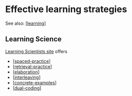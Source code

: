 <!--
 Copyright (C) 2023 David Jones
 
 This file is part of memex.
 
 memex is free software: you can redistribute it and/or modify
 it under the terms of the GNU General Public License as published by
 the Free Software Foundation, either version 3 of the License, or
 (at your option) any later version.
 
 memex is distributed in the hope that it will be useful,
 but WITHOUT ANY WARRANTY; without even the implied warranty of
 MERCHANTABILITY or FITNESS FOR A PARTICULAR PURPOSE.  See the
 GNU General Public License for more details.
 
 You should have received a copy of the GNU General Public License
 along with memex.  If not, see <http://www.gnu.org/licenses/>.
-->

# Effective learning strategies

See also: [[learning]]

## Learning Science

[Learning Scientists site](https://www.learningscientists.org/downloadable-materials) offers

- [[spaced-practice]]
- [[retrieval-practice]]
- [[elaboration]]
- [[interleaving]]
- [[concrete-examples]]
- [[dual-coding]]


[//begin]: # "Autogenerated link references for markdown compatibility"
[learning]: learning "Learning"
[spaced-practice]: spaced-practice "Spaced practice"
[retrieval-practice]: retrieval-practice "Retrieval Practice"
[elaboration]: elaboration "Elaboration"
[interleaving]: interleaving "Interleaving"
[concrete-examples]: concrete-examples "Concrete examples"
[dual-coding]: dual-coding "Dual coding"
[//end]: # "Autogenerated link references"